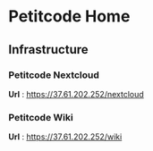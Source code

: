 <!-- TITLE: PETITCODE HOME -->
<!-- SUBTITLE: This is the Homepage of the Petitcode Wiki -->

# Petitcode Home

## Infrastructure 

### Petitcode Nextcloud

**Url** : https://37.61.202.252/nextcloud


### Petitcode Wiki 

**Url** : https://37.61.202.252/wiki
